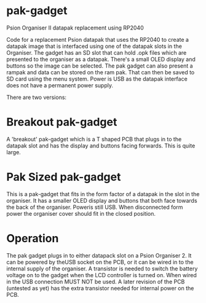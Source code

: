 # pak-gadget
Psion Organiser II datapak replacement using RP2040

Code for a replacement Psion datapak that uses the RP2040 to create a datapak image that is interfaced using one of the datapak slots in the Organiser.
The gadget has an SD slot that can hold .opk files which are presented to the organiser as a datapak. There's a small OLED display and buttons so the image can be selected. The pak gadget can also present a rampak and data can be stored on the ram pak. That can then be saved to SD card using the menu system.
Power is USB as the datapak interface does not have a permanent power supply.

There are two versions:

Breakout pak-gadget
===================

A 'breakout' pak-gadget which is a T shaped PCB that plugs in to the datapak slot and has the display and buttons facing forwards. This is quite large.

Pak Sized pak-gadget
====================

This is a pak-gadget that fits in the form factor of a datapak in the slot in the organiser. It has a smaller OLED display and buttons that both face towards the back of the organiser. Poweris still USB. When disconnected form power the organiser cover should fit in the closed position.

Operation
=========

The pak gadget plugs in to either datapack slot on a Psion Organiser 2. It can be powered by theUSB socket on the PCB, or it can be wired in to the internal supply of the organiser. A transistor is needed to switch the battery voltage on to the gadget when the LCD controller is turned on. When wired in the USB connection MUST NOT be used. A later revision of the PCB (untested as yet) has the extra transistor needed for internal power on the PCB.

